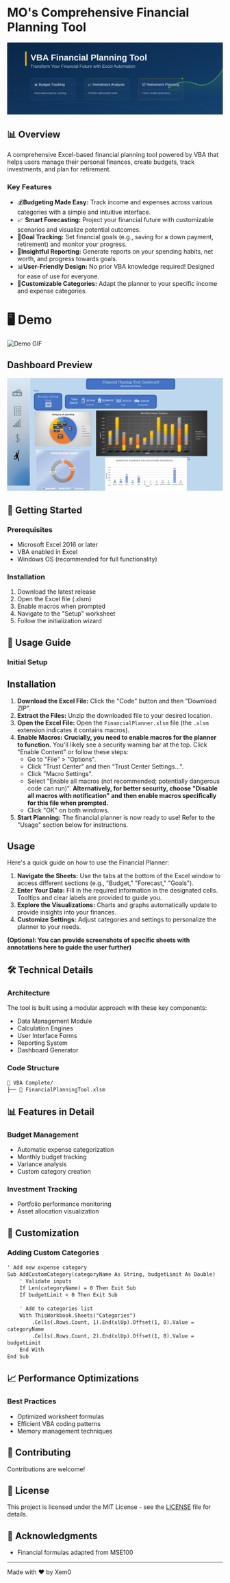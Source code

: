 # MO's Comprehensive Financial Planning Tool

![MO-Planner](premium-banner.svg)

## 📊 Overview
A comprehensive Excel-based financial planning tool powered by VBA that helps users manage their personal finances, create budgets, track investments, and plan for retirement.

### Key Features
* 💰**Budgeting Made Easy:** Track income and expenses across various categories with a simple and intuitive interface.
* 📈 **Smart Forecasting:** Project your financial future with customizable scenarios and visualize potential outcomes.
* 🎯**Goal Tracking:** Set financial goals (e.g., saving for a down payment, retirement) and monitor your progress.
* 📅**Insightful Reporting:** Generate reports on your spending habits, net worth, and progress towards goals.
* 📊**User-Friendly Design:**  No prior VBA knowledge required!  Designed for ease of use for everyone.
* 📝**Customizable Categories:** Adapt the planner to your specific income and expense categories.

# 🖥️ Demo
![Demo GIF](demo-placeholder.gif)
## Dashboard Preview
![Dashboard Screenshot](dashboard-preview.png)


## 🚀 Getting Started

### Prerequisites
- Microsoft Excel 2016 or later
- VBA enabled in Excel
- Windows OS (recommended for full functionality)

### Installation
1. Download the latest release
2. Open the Excel file (.xlsm)
3. Enable macros when prompted
4. Navigate to the "Setup" worksheet
5. Follow the initialization wizard

## 📝 Usage Guide

### Initial Setup
## Installation

1. **Download the Excel File:** Click the "Code" button and then "Download ZIP".
2. **Extract the Files:** Unzip the downloaded file to your desired location.
3. **Open the Excel File:** Open the `FinancialPlanner.xlsm` file (the `.xlsm` extension indicates it contains macros).
4. **Enable Macros:** **Crucially, you need to enable macros for the planner to function.** You'll likely see a security warning bar at the top. Click "Enable Content" or follow these steps:
   * Go to "File" > "Options".
   * Click "Trust Center" and then "Trust Center Settings...".
   * Click "Macro Settings".
   * Select "Enable all macros (not recommended; potentially dangerous code can run)". **Alternatively, for better security, choose "Disable all macros with notification" and then enable macros specifically for this file when prompted.**
   * Click "OK" on both windows.
5. **Start Planning:** The financial planner is now ready to use! Refer to the "Usage" section below for instructions.

## Usage

Here's a quick guide on how to use the Financial Planner:

1. **Navigate the Sheets:** Use the tabs at the bottom of the Excel window to access different sections (e.g., "Budget," "Forecast," "Goals").
2. **Enter Your Data:**  Fill in the required information in the designated cells. Tooltips and clear labels are provided to guide you.
3. **Explore the Visualizations:** Charts and graphs automatically update to provide insights into your finances.
4. **Customize Settings:**  Adjust categories and settings to personalize the planner to your needs.

**(Optional: You can provide screenshots of specific sheets with annotations here to guide the user further)**

## 🛠️ Technical Details

### Architecture
The tool is built using a modular approach with these key components:
- Data Management Module
- Calculation Engines
- User Interface Forms
- Reporting System
- Dashboard Generator

### Code Structure
```
📁 VBA Complete/
├── 📄 FinancialPlanningTool.xlsm
```

## 📊 Features in Detail

### Budget Management
- Automatic expense categorization
- Monthly budget tracking
- Variance analysis
- Custom category creation

### Investment Tracking
- Portfolio performance monitoring
- Asset allocation visualization

## 🎨 Customization

### Adding Custom Categories
```vba
' Add new expense category
Sub AddCustomCategory(categoryName As String, budgetLimit As Double)
    ' Validate inputs
    If Len(categoryName) = 0 Then Exit Sub
    If budgetLimit < 0 Then Exit Sub
    
    ' Add to categories list
    With ThisWorkbook.Sheets("Categories")
        .Cells(.Rows.Count, 1).End(xlUp).Offset(1, 0).Value = categoryName
        .Cells(.Rows.Count, 2).End(xlUp).Offset(1, 0).Value = budgetLimit
    End With
End Sub
```

## 📈 Performance Optimizations

### Best Practices
- Optimized worksheet formulas
- Efficient VBA coding patterns
- Memory management techniques

## 🤝 Contributing
Contributions are welcome!

## 📄 License
This project is licensed under the MIT License - see the [LICENSE](LICENSE) file for details.

## 🙏 Acknowledgments
- Financial formulas adapted from MSE100

---
Made with ❤️ by Xem0
